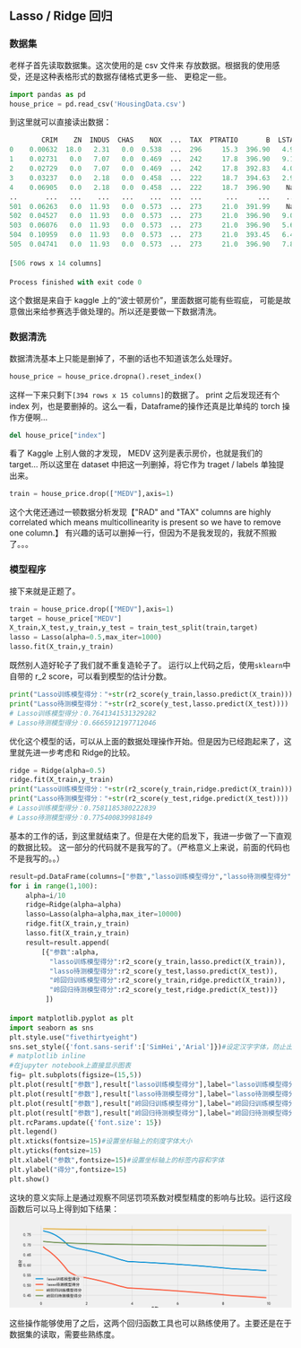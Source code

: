 ## Lasso / Ridge 回归

### 数据集

老样子首先读取数据集。这次使用的是 csv 文件来
存放数据。根据我的使用感受，还是这种表格形式的数据存储格式更多一些、
更稳定一些。

```python
import pandas as pd
house_price = pd.read_csv('HousingData.csv')
```

到这里就可以直接读出数据：
```python
        CRIM    ZN  INDUS  CHAS    NOX  ...  TAX  PTRATIO       B  LSTAT  MEDV
0    0.00632  18.0   2.31   0.0  0.538  ...  296     15.3  396.90   4.98  24.0
1    0.02731   0.0   7.07   0.0  0.469  ...  242     17.8  396.90   9.14  21.6
2    0.02729   0.0   7.07   0.0  0.469  ...  242     17.8  392.83   4.03  34.7
3    0.03237   0.0   2.18   0.0  0.458  ...  222     18.7  394.63   2.94  33.4
4    0.06905   0.0   2.18   0.0  0.458  ...  222     18.7  396.90    NaN  36.2
..       ...   ...    ...   ...    ...  ...  ...      ...     ...    ...   ...
501  0.06263   0.0  11.93   0.0  0.573  ...  273     21.0  391.99    NaN  22.4
502  0.04527   0.0  11.93   0.0  0.573  ...  273     21.0  396.90   9.08  20.6
503  0.06076   0.0  11.93   0.0  0.573  ...  273     21.0  396.90   5.64  23.9
504  0.10959   0.0  11.93   0.0  0.573  ...  273     21.0  393.45   6.48  22.0
505  0.04741   0.0  11.93   0.0  0.573  ...  273     21.0  396.90   7.88  11.9

[506 rows x 14 columns]

Process finished with exit code 0

```
这个数据是来自于 kaggle 上的“波士顿房价”，里面数据可能有些瑕疵，
可能是故意做出来给参赛选手做处理的。所以还是要做一下数据清洗。

### 数据清洗
数据清洗基本上只能是删掉了，不删的话也不知道该怎么处理好。
```python
house_price = house_price.dropna().reset_index()
```
这样一下来只剩下`[394 rows x 15 columns]`的数据了。
print 之后发现还有个 index 列，也是要删掉的。这么一看，Dataframe的操作还真是比单纯的 torch 操作方便啊...
```python
del house_price["index"]
```
看了 Kaggle 上别人做的才发现， MEDV 这列是表示房价，也就是我们的 target...
所以这里在 dataset 中把这一列删掉，将它作为 traget / labels 单独提出来。
```python
train = house_price.drop(["MEDV"],axis=1)
```

这个大佬还通过一顿数据分析发现【"RAD" and "TAX" columns are highly correlated which means multicollinearity is present so we have to remove one column.】
有兴趣的话可以删掉一行，但因为不是我发现的，我就不照搬了。。。
### 模型程序
接下来就是正题了。
```python
train = house_price.drop(["MEDV"],axis=1)
target = house_price["MEDV"]
X_train,X_test,y_train,y_test = train_test_split(train,target)
lasso = Lasso(alpha=0.5,max_iter=1000)
lasso.fit(X_train,y_train)
```
既然别人造好轮子了我们就不重复造轮子了。
运行以上代码之后，使用`sklearn`中自带的 r_2 score，可以看到模型的估计分数。
```python
print("Lasso训练模型得分："+str(r2_score(y_train,lasso.predict(X_train))))
print("Lasso待测模型得分："+str(r2_score(y_test,lasso.predict(X_test))))
# Lasso训练模型得分：0.7641341531329282
# Lasso待测模型得分：0.6665912197712046
```
优化这个模型的话，可以从上面的数据处理操作开始。但是因为已经跑起来了，这里就先进一步考虑和 Ridge的比较。

```python
ridge = Ridge(alpha=0.5)
ridge.fit(X_train,y_train)
print("Lasso训练模型得分："+str(r2_score(y_train,ridge.predict(X_train))))
print("Lasso待测模型得分："+str(r2_score(y_test,ridge.predict(X_test))))
# Lasso训练模型得分：0.7581185380222839
# Lasso待测模型得分：0.775400839981849
```
基本的工作的话，到这里就结束了。但是在大佬的启发下，我进一步做了一下直观的数据比较。
这一部分的代码就不是我写的了。（严格意义上来说，前面的代码也不是我写的。。）

```python
result=pd.DataFrame(columns=["参数","lasso训练模型得分","lasso待测模型得分","岭回归训练模型得分","岭回归待测模型得分"])
for i in range(1,100):
    alpha=i/10
    ridge=Ridge(alpha=alpha)
    lasso=Lasso(alpha=alpha,max_iter=10000)
    ridge.fit(X_train,y_train)
    lasso.fit(X_train,y_train)
    result=result.append(
        [{"参数":alpha,
          "lasso训练模型得分":r2_score(y_train,lasso.predict(X_train)),
          "lasso待测模型得分":r2_score(y_test,lasso.predict(X_test)),
          "岭回归训练模型得分":r2_score(y_train,ridge.predict(X_train)),
          "岭回归待测模型得分":r2_score(y_test,ridge.predict(X_test))}
         ])

import matplotlib.pyplot as plt
import seaborn as sns
plt.style.use("fivethirtyeight")
sns.set_style({'font.sans-serif':['SimHei','Arial']})#设定汉字字体，防止出现方框
# matplotlib inline
#在jupyter notebook上直接显示图表
fig= plt.subplots(figsize=(15,5))
plt.plot(result["参数"],result["lasso训练模型得分"],label="lasso训练模型得分")#画折线图
plt.plot(result["参数"],result["lasso待测模型得分"],label="lasso待测模型得分")
plt.plot(result["参数"],result["岭回归训练模型得分"],label="岭回归训练模型得分")
plt.plot(result["参数"],result["岭回归待测模型得分"],label="岭回归待测模型得分")
plt.rcParams.update({'font.size': 15})
plt.legend()
plt.xticks(fontsize=15)#设置坐标轴上的刻度字体大小
plt.yticks(fontsize=15)
plt.xlabel("参数",fontsize=15)#设置坐标轴上的标签内容和字体
plt.ylabel("得分",fontsize=15)
plt.show()
```
这块的意义实际上是通过观察不同惩罚项系数对模型精度的影响与比较。运行这段函数后可以马上得到如下结果：
![](LassoAndRidge/1.png)

这些操作能够使用了之后，这两个回归函数工具也可以熟练使用了。主要还是在于数据集的读取，需要些熟练度。


